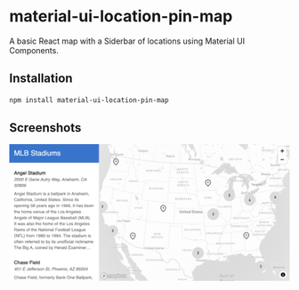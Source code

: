 # material-ui-location-pin-map

A basic React map with a Siderbar of locations using Material UI Components.

## Installation

```bash
npm install material-ui-location-pin-map
```

## Screenshots

![Example Screenshot](./screenshots/image.png)
